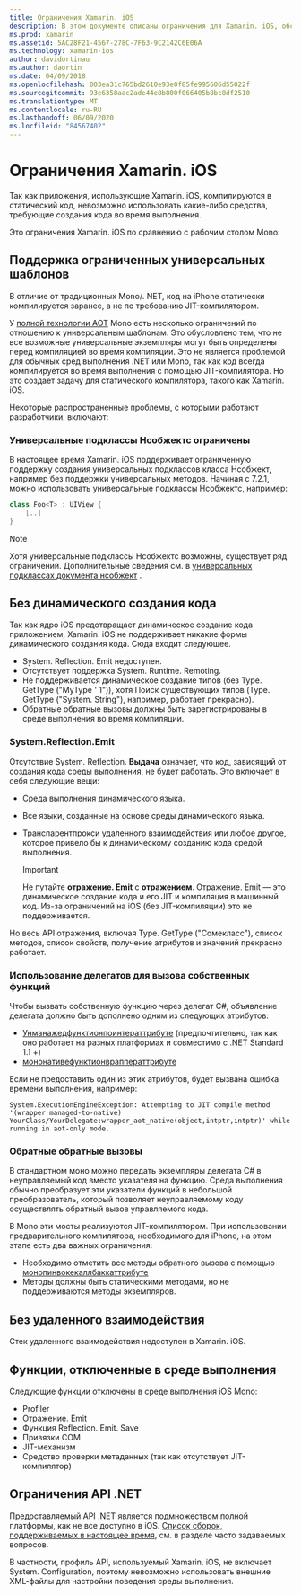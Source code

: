 ```yaml
---
title: Ограничения Xamarin. iOS
description: В этом документе описаны ограничения для Xamarin. iOS, обсуждаются универсальные шаблоны, универсальные подклассы Нсобжектс, P/Invoke в универсальных объектах и многое другое.
ms.prod: xamarin
ms.assetid: 5AC28F21-4567-278C-7F63-9C2142C6E06A
ms.technology: xamarin-ios
author: davidortinau
ms.author: daortin
ms.date: 04/09/2018
ms.openlocfilehash: 003ea31c765bd2610e93e0f85fe995606d55022f
ms.sourcegitcommit: 93e6358aac2ade44e8b800f066405b8bc8df2510
ms.translationtype: MT
ms.contentlocale: ru-RU
ms.lasthandoff: 06/09/2020
ms.locfileid: "84567402"
---
```

# <a name="limitations-of-xamarinios"></a>Ограничения Xamarin. iOS

Так как приложения, использующие Xamarin. iOS, компилируются в статический код, невозможно использовать какие-либо средства, требующие создания кода во время выполнения.

Это ограничения Xamarin. iOS по сравнению с рабочим столом Mono:

 <a name="Limited_Generics_Support"></a>

## <a name="limited-generics-support"></a>Поддержка ограниченных универсальных шаблонов

В отличие от традиционных Mono/. NET, код на iPhone статически компилируется заранее, а не по требованию JIT-компилятором.

У [полной технологии AOT](https://www.mono-project.com/docs/advanced/aot/#full-aot) Mono есть несколько ограничений по отношению к универсальным шаблонам. Это обусловлено тем, что не все возможные универсальные экземпляры могут быть определены перед компиляцией во время компиляции. Это не является проблемой для обычных сред выполнения .NET или Mono, так как код всегда компилируется во время выполнения с помощью JIT-компилятора. Но это создает задачу для статического компилятора, такого как Xamarin. iOS.

Некоторые распространенные проблемы, с которыми работают разработчики, включают:

 <a name="Generic_Subclasses_of_NSObjects_are_limited"></a>

### <a name="generic-subclasses-of-nsobjects-are-limited"></a>Универсальные подклассы Нсобжектс ограничены

В настоящее время Xamarin. iOS поддерживает ограниченную поддержку создания универсальных подклассов класса Нсобжект, например без поддержки универсальных методов. Начиная с 7.2.1, можно использовать универсальные подклассы Нсобжектс, например:

```csharp
class Foo<T> : UIView {
    [..]
}
```

> [!NOTE]
> Хотя универсальные подклассы Нсобжектс возможны, существует ряд ограничений. Дополнительные сведения см. в [универсальных подклассах документа нсобжект](~/ios/internals/api-design/nsobject-generics.md) .

 <a name="No_Dynamic_Code_Generation"></a>

## <a name="no-dynamic-code-generation"></a>Без динамического создания кода

Так как ядро iOS предотвращает динамическое создание кода приложением, Xamarin. iOS не поддерживает никакие формы динамического создания кода. Сюда входит следующее.

- System. Reflection. Emit недоступен.
- Отсутствует поддержка System. Runtime. Remoting.
- Не поддерживается динамическое создание типов (без Type. GetType ("MyType ' 1")), хотя Поиск существующих типов (Type. GetType ("System. String"), например, работает прекрасно).
- Обратные обратные вызовы должны быть зарегистрированы в среде выполнения во время компиляции.

 <a name="System.Reflection.Emit"></a>

### <a name="systemreflectionemit"></a>System.Reflection.Emit

Отсутствие System. Reflection. **Выдача** означает, что код, зависящий от создания кода среды выполнения, не будет работать. Это включает в себя следующие вещи:

- Среда выполнения динамического языка.
- Все языки, созданные на основе среды динамического языка.
- Транспарентпрокси удаленного взаимодействия или любое другое, которое привело бы к динамическому созданию кода средой выполнения.

  > [!IMPORTANT]
  > Не путайте **отражение. Emit** с **отражением**. Отражение. Emit — это динамическое создание кода и его JIT и компиляция в машинный код. Из-за ограничений на iOS (без JIT-компиляции) это не поддерживается.

Но весь API отражения, включая Type. GetType ("Сомекласс"), список методов, список свойств, получение атрибутов и значений прекрасно работает.

### <a name="using-delegates-to-call-native-functions"></a>Использование делегатов для вызова собственных функций

Чтобы вызвать собственную функцию через делегат C#, объявление делегата должно быть дополнено одним из следующих атрибутов:

- [Унманажедфунктионпоинтераттрибуте](xref:System.Runtime.InteropServices.UnmanagedFunctionPointerAttribute) (предпочтительно, так как оно работает на разных платформах и совместимо с .NET Standard 1.1 +)
- [мононативефунктионврапператтрибуте](xref:ObjCRuntime.MonoNativeFunctionWrapperAttribute)

Если не предоставить один из этих атрибутов, будет вызвана ошибка времени выполнения, например:

```
System.ExecutionEngineException: Attempting to JIT compile method '(wrapper managed-to-native) YourClass/YourDelegate:wrapper_aot_native(object,intptr,intptr)' while running in aot-only mode.
```

 <a name="Reverse_Callbacks"></a>

### <a name="reverse-callbacks"></a>Обратные обратные вызовы

В стандартном моно можно передать экземпляры делегата C# в неуправляемый код вместо указателя на функцию. Среда выполнения обычно преобразует эти указатели функций в небольшой преобразователь, который позволяет неуправляемому коду осуществлять обратный вызов управляемого кода.

В Mono эти мосты реализуются JIT-компилятором. При использовании предварительного компилятора, необходимого для iPhone, на этом этапе есть два важных ограничения:

- Необходимо отметить все методы обратного вызова с помощью [монопинвокекаллбаккаттрибуте](xref:ObjCRuntime.MonoPInvokeCallbackAttribute)
- Методы должны быть статическими методами, но не поддерживаются методы экземпляров.

<a name="No_Remoting"></a>

## <a name="no-remoting"></a>Без удаленного взаимодействия

Стек удаленного взаимодействия недоступен в Xamarin. iOS.

 <a name="Runtime_Disabled_Features"></a>

## <a name="runtime-disabled-features"></a>Функции, отключенные в среде выполнения

Следующие функции отключены в среде выполнения iOS Mono:

- Profiler
- Отражение. Emit
- Функция Reflection. Emit. Save
- Привязки COM
- JIT-механизм
- Средство проверки метаданных (так как отсутствует JIT-компилятор)

 <a name=".NET_API_Limitations"></a>

## <a name="net-api-limitations"></a>Ограничения API .NET

Предоставляемый API .NET является подмножеством полной платформы, как не все доступно в iOS. [Список сборок, поддерживаемых в настоящее время](~/cross-platform/internals/available-assemblies.md), см. в разделе часто задаваемых вопросов.

В частности, профиль API, используемый Xamarin. iOS, не включает System. Configuration, поэтому невозможно использовать внешние XML-файлы для настройки поведения среды выполнения.
